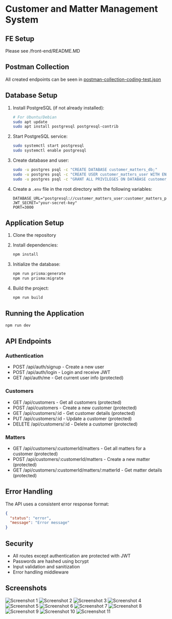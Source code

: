 # Customer and Matter Management System

## FE Setup
Please see /front-end/README.MD

## Postman Collection
All created endpoints can be seen in [postman-collection-coding-test.json](postman-collection-coding-test.json)

## Database Setup

1. Install PostgreSQL (if not already installed):
   ```bash
   # For Ubuntu/Debian
   sudo apt update
   sudo apt install postgresql postgresql-contrib
   ```

2. Start PostgreSQL service:
   ```bash
   sudo systemctl start postgresql
   sudo systemctl enable postgresql
   ```

3. Create database and user:
   ```bash
   sudo -u postgres psql -c "CREATE DATABASE customer_matters_db;"
   sudo -u postgres psql -c "CREATE USER customer_matters_user WITH ENCRYPTED PASSWORD 'customer_matters_password';"
   sudo -u postgres psql -c "GRANT ALL PRIVILEGES ON DATABASE customer_matters_db TO customer_matters_user;"
   ```

4. Create a `.env` file in the root directory with the following variables:
   ```
   DATABASE_URL="postgresql://customer_matters_user:customer_matters_password@localhost:5432/customer_matters_db"
   JWT_SECRET="your-secret-key"
   PORT=3000
   ```

## Application Setup

1. Clone the repository
2. Install dependencies:
   ```bash
   npm install
   ```

3. Initialize the database:
   ```bash
   npm run prisma:generate
   npm run prisma:migrate
   ```

4. Build the project:
   ```bash
   npm run build
   ```

## Running the Application

```bash
npm run dev
```

## API Endpoints

### Authentication
- POST /api/auth/signup - Create a new user
- POST /api/auth/login - Login and receive JWT
- GET /api/auth/me - Get current user info (protected)

### Customers
- GET /api/customers - Get all customers (protected)
- POST /api/customers - Create a new customer (protected)
- GET /api/customers/:id - Get customer details (protected)
- PUT /api/customers/:id - Update a customer (protected)
- DELETE /api/customers/:id - Delete a customer (protected)

### Matters
- GET /api/customers/:customerId/matters - Get all matters for a customer (protected)
- POST /api/customers/:customerId/matters - Create a new matter (protected)
- GET /api/customers/:customerId/matters/:matterId - Get matter details (protected)

## Error Handling

The API uses a consistent error response format:
```json
{
  "status": "error",
  "message": "Error message"
}
```

## Security

- All routes except authentication are protected with JWT
- Passwords are hashed using bcrypt
- Input validation and sanitization
- Error handling middleware

## Screenshots

![Screenshot 1](/screenshots/s1.png)
![Screenshot 2](/screenshots/s2.png)
![Screenshot 3](/screenshots/s3.png)
![Screenshot 4](/screenshots/s4.png)
![Screenshot 5](/screenshots/s5.png)
![Screenshot 6](/screenshots/s6.png)
![Screenshot 7](/screenshots/s7.png)
![Screenshot 8](/screenshots/s8.png)
![Screenshot 9](/screenshots/s9.png)
![Screenshot 10](/screenshots/s10.png)
![Screenshot 11](/screenshots/s11.png)